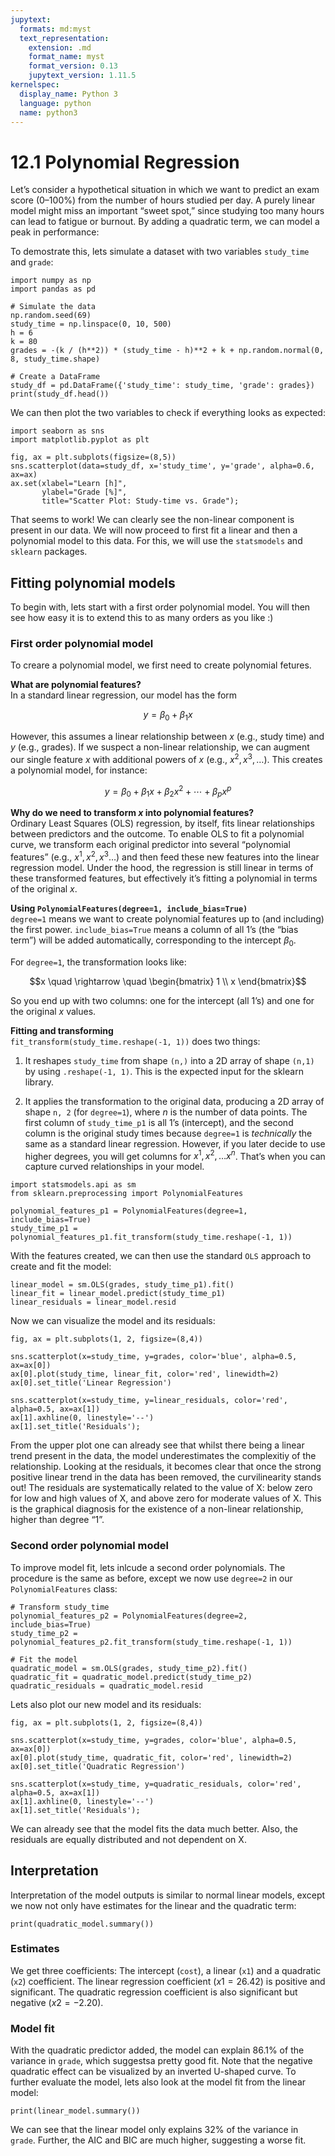 ```yaml
---
jupytext:
  formats: md:myst
  text_representation:
    extension: .md
    format_name: myst
    format_version: 0.13
    jupytext_version: 1.11.5
kernelspec:
  display_name: Python 3
  language: python
  name: python3
---
```


# 12.1 Polynomial Regression

Let’s consider a hypothetical situation in which we want to predict an exam score  (0–100%) from the number of hours studied per day. A purely linear model might miss an important “sweet spot,” since studying too many hours can lead to fatigue or burnout. By adding a quadratic term, we can model a peak in performance:

To demostrate this, lets simulate a dataset with two variables `study_time` and `grade`:

```{code-cell}
import numpy as np
import pandas as pd

# Simulate the data
np.random.seed(69)
study_time = np.linspace(0, 10, 500)
h = 6
k = 80
grades = -(k / (h**2)) * (study_time - h)**2 + k + np.random.normal(0, 8, study_time.shape)

# Create a DataFrame
study_df = pd.DataFrame({'study_time': study_time, 'grade': grades})
print(study_df.head())
```

We can then plot the two variables to check if everything looks as expected:

```{code-cell}
import seaborn as sns
import matplotlib.pyplot as plt

fig, ax = plt.subplots(figsize=(8,5))
sns.scatterplot(data=study_df, x='study_time', y='grade', alpha=0.6, ax=ax)
ax.set(xlabel="Learn [h]",
       ylabel="Grade [%]",
       title="Scatter Plot: Study-time vs. Grade");
```

That seems to work! We can clearly see the non-linear component is present in our data. We will now proceed to first fit a linear and then a polynomial model to this data. For this, we will use the `statsmodels` and `sklearn` packages.


## Fitting polynomial models

To begin with, lets start with a first order polynomial model. You will then see how easy it is to extend this to as many orders as you like :)

### First order polynomial model

To creare a polynomial model, we first need to create polynomial fetures.

**What are polynomial features?**  
In a standard linear regression, our model has the form  

$$y = \beta_0 + \beta_1 x $$
 
However, this assumes a linear relationship between $x$ (e.g., study time) and $y$ (e.g., grades). If we suspect a non-linear relationship, we can augment our single feature $x$ with additional powers of $x$ (e.g., $x^2, x^3, \dots$). This creates a polynomial model, for instance:  
 
$$y = \beta_0 + \beta_1 x + \beta_2 x^2 + \cdots + \beta_p x^p$$

**Why do we need to transform $x$ into polynomial features?**  
Ordinary Least Squares (OLS) regression, by itself, fits linear relationships between predictors and the outcome. To enable OLS to fit a polynomial curve, we transform each original predictor into several “polynomial features” (e.g., $x^1, x^2, x^3 \ldots$) and then feed these new features into the linear regression model. Under the hood, the regression is still linear in terms of these transformed features, but effectively it’s fitting a polynomial in terms of the original $x$.

**Using `PolynomialFeatures(degree=1, include_bias=True)`**  
`degree=1` means we want to create polynomial features up to (and including) the first power. `include_bias=True` means a column of all 1’s (the “bias term”) will be added automatically, corresponding to the intercept $\beta_0$.  

For `degree=1`, the transformation looks like:  
   
$$x \quad \rightarrow \quad \begin{bmatrix} 1 \\ x \end{bmatrix}$$

So you end up with two columns: one for the intercept (all 1’s) and one for the original $x$ values.

**Fitting and transforming**  
`fit_transform(study_time.reshape(-1, 1))` does two things:
  
1. It reshapes `study_time` from shape `(n,)` into a 2D array of shape `(n,1)` by using `.reshape(-1, 1)`. This is the expected input for the sklearn library.

2. It applies the transformation to the original data, producing a 2D array of shape `n, 2` (for `degree=1`), where $n$ is the number of data points. The first column of `study_time_p1` is all 1’s (intercept), and the second column is the original study times because `degree=1` is *technically* the same as a standard linear regression. However, if you later decide to use higher degrees, you will get columns for $x^1,x^2, \dots x^n$. That’s when you can capture curved relationships in your model.

```{code-cell}
import statsmodels.api as sm
from sklearn.preprocessing import PolynomialFeatures

polynomial_features_p1 = PolynomialFeatures(degree=1, include_bias=True)
study_time_p1 = polynomial_features_p1.fit_transform(study_time.reshape(-1, 1))
```

With the features created, we can then use the standard `OLS` approach to create and fit the model:

```{code-cell}
linear_model = sm.OLS(grades, study_time_p1).fit()
linear_fit = linear_model.predict(study_time_p1)
linear_residuals = linear_model.resid
```

Now we can visualize the model and its residuals:

```{code-cell}
fig, ax = plt.subplots(1, 2, figsize=(8,4))

sns.scatterplot(x=study_time, y=grades, color='blue', alpha=0.5, ax=ax[0])
ax[0].plot(study_time, linear_fit, color='red', linewidth=2)
ax[0].set_title('Linear Regression')

sns.scatterplot(x=study_time, y=linear_residuals, color='red', alpha=0.5, ax=ax[1])
ax[1].axhline(0, linestyle='--')
ax[1].set_title('Residuals');
```

From the upper plot one can already see that whilst there being a linear trend present in the data, the model underestimates the complexitiy of the relationship. Looking at the residuals, it becomes clear that once the strong positive linear trend in the data has been removed, the curvilinearity stands out! The residuals are systematically related to the value of X: below zero for low and high values of X, and above zero for moderate values of X. This is the graphical diagnosis for the existence of a non-linear relationship, higher than degree “1”.

### Second order polynomial model

To improve model fit, lets inlcude a second order polynomials. The procedure is the same as before, except we now use `degree=2` in our `PolynomialFeatures` class:

```{code-cell}
# Transform study_time
polynomial_features_p2 = PolynomialFeatures(degree=2, include_bias=True)
study_time_p2 = polynomial_features_p2.fit_transform(study_time.reshape(-1, 1))

# Fit the model
quadratic_model = sm.OLS(grades, study_time_p2).fit()
quadratic_fit = quadratic_model.predict(study_time_p2)
quadratic_residuals = quadratic_model.resid
```

Lets also plot our new model and its residuals:

```{code-cell}
fig, ax = plt.subplots(1, 2, figsize=(8,4))

sns.scatterplot(x=study_time, y=grades, color='blue', alpha=0.5, ax=ax[0])
ax[0].plot(study_time, quadratic_fit, color='red', linewidth=2)
ax[0].set_title('Quadratic Regression')

sns.scatterplot(x=study_time, y=quadratic_residuals, color='red', alpha=0.5, ax=ax[1])
ax[1].axhline(0, linestyle='--')
ax[1].set_title('Residuals');
```
We can already see that the model fits the data much better. Also, the residuals are equally distributed and not dependent on X.


## Interpretation

Interpretation of the model outputs is similar to normal linear models, except we now not only have estimates for the linear and the quadratic term:

```{code-cell}
print(quadratic_model.summary())
```

### Estimates

We get three coefficients: The intercept (`cost`), a linear (`x1`) and a quadratic (`x2`) coefficient. The linear regression coefficient ($x1 = 26.42$) is positive and significant. The quadratic regression coefficient is also significant but negative ($x2 = -2.20$).


### Model fit

With the quadratic predictor added, the model can explain 86.1% of the variance in `grade`, which suggestsa pretty good fit. Note that the negative quadratic effect can be visualized by an inverted U-shaped curve. To further evaluate the model, lets also look at the model fit from the linear model:

```{code-cell}
print(linear_model.summary())
```

We can see that the linear model only explains 32% of the variance in `grade`. Further, the AIC and BIC are much higher, suggesting a worse fit.